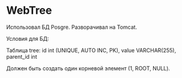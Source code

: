 # WebTree

Использовал БД Posgre.
Разворачивал на Tomcat.

Условия для БД:

Таблица tree:
id int (UNIQUE, AUTO INC, PK),
value VARCHAR(255),
parent_id int

Должен быть создать один корневой элемент (1, ROOT, NULL).
